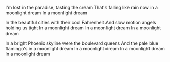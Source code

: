 I'm lost in the paradise, tasting the cream
That's falling like rain now in a moonlight dream
In a moonlight dream

In the beautiful cities with their cool Fahrenheit
And slow motion angels holding us tight
In a moonlight dream
In a moonlight dream
In a moonlight dream

In a bright Phoenix skyline were the boulevard queens
And the pale blue flamingo's in a moonlight dream
In a moonlight dream
In a moonlight dream
In a moonlight dream
